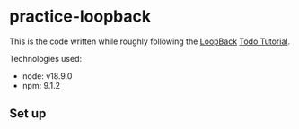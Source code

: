 # practice-loopback

This is the code written while roughly following the [LoopBack](https://loopback.io/doc/en/lb4/todo-tutorial.html) [Todo Tutorial](https://loopback.io/doc/en/lb4/todo-tutorial.html).

Technologies used:

- node: v18.9.0
- npm: 9.1.2

## Set up

```bash
```

